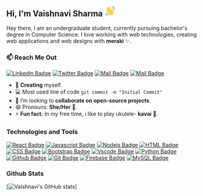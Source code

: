## Hi, I'm Vaishnavi Sharma <img src="https://github.com/kaito-bot/kaito-bot/blob/master/.github/images/wave-hello.gif" width= 30px>


Hey there, I am an undergraduate student, currently pursuing bachelor's degree in Computer Science. I love working with web technologies, creating web applications and web designs with **meraki** :sparkles:.



### :mailbox: **Reach Me Out**

[![Linkedin Badge](https://img.shields.io/badge/-Vaishnavi-blue?style=flat&labelColor=0e76a8&logo=linkedin&logoColor=white)](https://www.linkedin.com/in/vaishnavi-sharma-005b531a3/) [![Twitter Badge](https://img.shields.io/badge/-K_a_i_t_o_u_-1ca0f1?style=flat&labelColor=1ca0f1&logo=twitter&logoColor=white)](https://www.linkedin.com/in/vaishnavi-sharma-005b531a3/) [![Mail Badge](https://img.shields.io/badge/-Kavaisha-e84393?style=flat&labelColor=e84393&logo=instagram&logoColor=white)](https://www.instagram.com/kavaisha/) [![Mail Badge](https://img.shields.io/badge/-Kavaisha-e74c3c?style=flat&labelColor=e74c3c&logo=youtube&logoColor=white)](https://www.youtube.com/channel/UCziL7WVxog7suyPnY1ebC7A)
- 🔭 **Creating** myself.
- :computer: Most used line of code `git commit -m "Initial Commit"`
- 🤔 I’m looking to **collaborate on open-source projects**.
- 😄 Pronouns: **She/Her** :raising_hand:.
- ⚡ **Fun fact:** In my free time, i like to play ukulele- <span>**kavai**</span> :guitar:.

### Technologies and Tools

[![React Badge](https://img.shields.io/badge/-React-61DBFB?style=for-the-badge&labelColor=black&logo=react&logoColor=61DBFB)](#) [![Javascript Badge](https://img.shields.io/badge/-Javascript-F0DB4F?style=for-the-badge&labelColor=black&logo=javascript&logoColor=F0DB4F)](#)  [![Nodejs Badge](https://img.shields.io/badge/-Nodejs-3C873A?style=for-the-badge&labelColor=black&logo=node.js&logoColor=3C873A)](#) [![HTML Badge](https://img.shields.io/badge/-HTML5-E44D26?style=for-the-badge&labelColor=black&logo=HTML5&logoColor=E44D26)](#) [![CSS Badge](https://img.shields.io/badge/-CSS3-254BDD?style=for-the-badge&labelColor=black&logo=CSS3&logoColor=254BDD)](#)
 [![Bootstrap Badge](https://img.shields.io/badge/-Bootstrap-583E80?style=for-the-badge&labelColor=black&logo=Bootstrap&logoColor=583E80)](#) [![Vscode Badge](https://img.shields.io/badge/-vscode-0076C6?style=for-the-badge&labelColor=black&logo=VisualStudiocode&logoColor=0076C6)](#) [![Python Badge](https://img.shields.io/badge/-Python-3675AB?style=for-the-badge&labelColor=black&logo=python&logoColor=FFD543)](#) [![Github Badge](https://img.shields.io/badge/-Github-1B1F23?style=for-the-badge&labelColor=black&logo=github&logoColor=ffffff)](#) [![Git Badge](https://img.shields.io/badge/-GIT-E84E31?style=for-the-badge&labelColor=black&logo=git&logoColor=E84E31)](#) 
 [![Firebase Badge](https://img.shields.io/badge/-Firebase-FFA610?style=for-the-badge&labelColor=black&logo=firebase&logoColor=FFA610)](#) [![MySQL Badge](https://img.shields.io/badge/-MYSQL-00718b?style=for-the-badge&labelColor=ff914c&logo=MYSQL&logoColor)](#)

### Github Stats
[![Vaishnavi's GitHub stats](https://github-readme-stats.vercel.app/api?username=kaito-bot&theme=tokyonight)]

